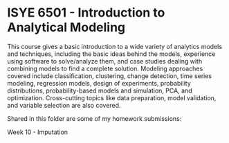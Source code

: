 # ISYE 6501 - Introduction to Analytical Modeling

This course gives a basic introduction to a wide variety of analytics models and techniques, including the
basic ideas behind the models, experience using software to solve/analyze them, and case studies
dealing with combining models to find a complete solution. Modeling approaches covered include
classification, clustering, change detection, time series modeling, regression models, design of
experiments, probability distributions, probability-based models and simulation, PCA, and optimization.
Cross-cutting topics like data preparation, model validation, and variable selection are also covered.

Shared in this folder are some of my homework submissions:

Week 10 - Imputation
